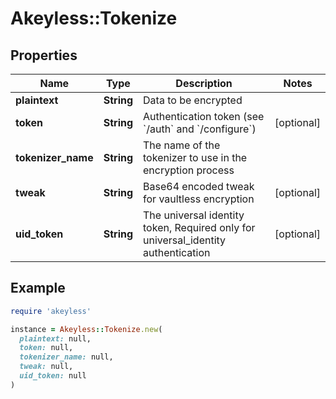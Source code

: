 # Akeyless::Tokenize

## Properties

| Name | Type | Description | Notes |
| ---- | ---- | ----------- | ----- |
| **plaintext** | **String** | Data to be encrypted |  |
| **token** | **String** | Authentication token (see &#x60;/auth&#x60; and &#x60;/configure&#x60;) | [optional] |
| **tokenizer_name** | **String** | The name of the tokenizer to use in the encryption process |  |
| **tweak** | **String** | Base64 encoded tweak for vaultless encryption | [optional] |
| **uid_token** | **String** | The universal identity token, Required only for universal_identity authentication | [optional] |

## Example

```ruby
require 'akeyless'

instance = Akeyless::Tokenize.new(
  plaintext: null,
  token: null,
  tokenizer_name: null,
  tweak: null,
  uid_token: null
)
```

